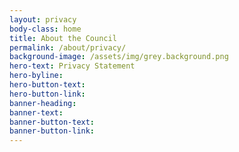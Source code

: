```yaml
---
layout: privacy
body-class: home
title: About the Council
permalink: /about/privacy/
background-image: /assets/img/grey.background.png
hero-text: Privacy Statement
hero-byline:
hero-button-text: 
hero-button-link: 
banner-heading: 
banner-text: 
banner-button-text: 
banner-button-link: 
---
```

